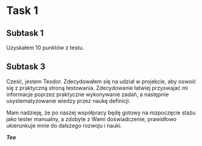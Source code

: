 # Task 1
## Subtask 1
Uzyskałem 10 punktów z testu. 
## Subtask 3
Cześć, jestem Teodor. Zdecydowałem się na udział w projekcie, aby oswoić się z praktyczną stroną testowania. Zdecydowanie łatwiej przyswajać mi informacje poprzez praktyczne wykonywanie zadań, a następnie usystematyzowanie wiedzy przez naukę definicji. 

Mam nadzieję, że po naszej współpracy będę gotowy na rozpoczęcie stażu jako tester manualny, a zdobyte z Wami doświadczenie, prawidłowo ukierunkuje mnie do dalszego rozwoju i nauki. 

***Teo***
